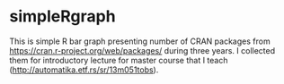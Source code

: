 # simpleRgraph
This is simple R bar graph presenting number of CRAN packages from https://cran.r-project.org/web/packages/ during three years. I collected them for introductory lecture for master course that I teach (http://automatika.etf.rs/sr/13m051tobs).
